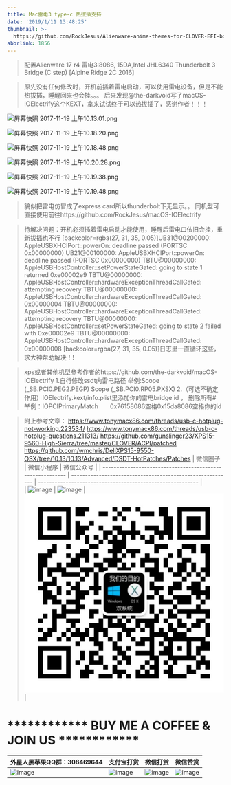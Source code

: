 ```yaml
---
title: Mac雷电3 type-c 热拔插支持
date: '2019/1/11 13:48:25'
thumbnail: >-
  https://github.com/RockJesus/Alienware-anime-themes-for-CLOVER-EFI-bootloader/blob/master/screenshots/lake.gif?raw=true
abbrlink: 1856
---
```


>配置Alienware 17 r4
雷电3:8086, 15DA,Intel JHL6340 Thunderbolt 3 Bridge (C step) [Alpine Ridge 2C 2016]

>原先没有任何修改时，开机前插着雷电启动，可以使用雷电设备，但是不能热拔插，睡醒回来也会挂。。。
后来发现@the-darkvoid写了macOS-IOElectrify这个KEXT，拿来试试终于可以热拔插了，感谢作者！！！

![屏幕快照 2017-11-19 上午10.13.01.png](http://upload-images.jianshu.io/upload_images/15836855-5288bf339933712f.png?imageMogr2/auto-orient/strip%7CimageView2/2/w/1240 "屏幕快照 2017-11-19 上午10.13.01.png")

![屏幕快照 2017-11-19 上午10.18.20.png](http://upload-images.jianshu.io/upload_images/15836855-0f693157247ec252.png?imageMogr2/auto-orient/strip%7CimageView2/2/w/1240 "屏幕快照 2017-11-19 上午10.18.20.png")

![屏幕快照 2017-11-19 上午10.18.48.png](http://upload-images.jianshu.io/upload_images/15836855-5ee7dad8a2a213cc.png?imageMogr2/auto-orient/strip%7CimageView2/2/w/1240 "屏幕快照 2017-11-19 上午10.18.48.png")

![屏幕快照 2017-11-19 上午10.20.28.png](http://upload-images.jianshu.io/upload_images/15836855-c03b40d832664d3c.png?imageMogr2/auto-orient/strip%7CimageView2/2/w/1240 "屏幕快照 2017-11-19 上午10.20.28.png")

![屏幕快照 2017-11-19 上午10.19.38.png](http://upload-images.jianshu.io/upload_images/15836855-870c5c0c98f1f925.png?imageMogr2/auto-orient/strip%7CimageView2/2/w/1240 "屏幕快照 2017-11-19 上午10.19.38.png")

![屏幕快照 2017-11-19 上午10.19.48.png](http://upload-images.jianshu.io/upload_images/15836855-a330024960ecb893.png?imageMogr2/auto-orient/strip%7CimageView2/2/w/1240 "屏幕快照 2017-11-19 上午10.19.48.png")

>貌似把雷电仿冒成了express card所以thunderbolt下无显示。。
同机型可直接使用前往https://github.com/RockJesus/macOS-IOElectrify

> 待解决问题：开机必须插着雷电启动才能使用，睡醒后雷电口依旧会挂，重新拔插也不行
[backcolor=rgba(27, 31, 35, 0.05)]UB31@00200000: AppleUSBXHCIPort::powerOn: deadline passed (PORTSC 0x00000000) UB21@00100000: AppleUSBXHCIPort::powerOn: deadline passed (PORTSC 0x00000000) TBTU@00000000: AppleUSBHostController::setPowerStateGated: going to state 1 returned 0xe00002e9 TBTU@00000000: AppleUSBHostController::hardwareExceptionThreadCallGated: attempting recovery TBTU@00000000: AppleUSBHostController::hardwareExceptionThreadCallGated: 0x00000004 TBTU@00000000: AppleUSBHostController::hardwareExceptionThreadCallGated: attempting recovery TBTU@00000000: AppleUSBHostController::setPowerStateGated: going to state 2 failed with 0xe00002e9 TBTU@00000000: AppleUSBHostController::hardwareExceptionThreadCallGated: 0x00000008
[backcolor=rgba(27, 31, 35, 0.05)]日志里一直循环这些，求大神帮助解决！!


> xps或者其他机型参考作者的https://github.com/the-darkvoid/macOS-IOElectrify
1.自行修改ssdt内雷电路径
举例:Scope (\_SB.PCI0.PEG2.PEGP)
Scope (\_SB.PCI0.RP05.PXSX)
2.（可选不确定作用）IOElectrify.kext/info.plist里添加你的雷电bridge id ， 删除所有#
举例：IOPCIPrimaryMatch       0x76158086空格0x15da8086空格你的id

> 附上参考文章：
https://www.tonymacx86.com/threads/usb-c-hotplug-not-working.223534/
https://www.tonymacx86.com/threads/usb-c-hotplug-questions.211313/
https://github.com/gunslinger23/XPS15-9560-High-Sierra/tree/master/CLOVER/ACPI/patched
https://github.com/wmchris/DellXPS15-9550-OSX/tree/10.13/10.13/Advanced/DSDT-HotPatches/Patches
| 微信圈子                                                                                                                                                              | 微信小程序                                                                                                                                                              | 微信公众号                                                                                                                                                                                                                                                                                                                            | 
| ----------------------------------------------------------   | ----------------------------------------------------------   | ----------------------------------------------------------   |  
| ![image](https://github.com/RockJesus/Alienware-17-R4-Dual-GPU-MacOS-10.15-14-13-Hackintosh/blob/master/tony/%E5%BE%AE%E4%BF%A1%E5%9C%88%E5%AD%90.jpeg?raw=true) | ![image](https://github.com/RockJesus/Alienware-17-R4-Dual-GPU-MacOS-10.15-14-13-Hackintosh/blob/master/tony/%E5%BE%AE%E4%BF%A1%E5%B0%8F%E7%A8%8B%E5%BA%8F.png?raw=true) | ![image](https://github.com/RockJesus/Alienware-17-R4-Dual-GPU-MacOS-10.15-14-13-Hackintosh/blob/master/tony/微信公众号.jpg) | 
# ************ BUY ME A COFFEE & JOIN US ************
| 外星人黑苹果QQ群：308469644                                                                                                                                                              | 支付宝打赏                                                                                                                                                              | 微信打赏                                                                                                                                                              |  微信赞赏                                                                                                                                                              | 
| ----------------------------------------------------------   | ----------------------------------------------------------   | ----------------------------------------------------------   |  ----------------------------------------------------------   | 
| ![image](https://github.com/RockJesus/Alienware-17-R4-Dual-GPU-MacOS-Mojave-10.14-Hackintosh/blob/master/qq.png?raw=true) | ![image](https://github.com/RockJesus/Alienware-17-R4-I7-7700HQ-MacOS-High-Sierra/blob/master/zfb.jpeg) | ![image](https://github.com/RockJesus/Alienware-17-R4-I7-7700HQ-MacOS-High-Sierra/blob/master/wx.jpeg) | ![image](https://github.com/RockJesus/Alienware-17-R4-Dual-GPU-MacOS-10.15-14-13-Hackintosh/blob/master/zsm.png?raw=true) |
